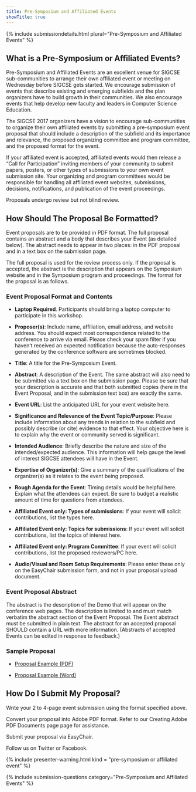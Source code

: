 ```yaml
---
title: Pre-Symposium and Affiliated Events
showTitle: true
---
```


{% include submissiondetails.html plural="Pre-Symposium and Affiliated Events" %}


## What is a Pre-Symposium or Affiliated Events?

Pre-Symposium and Affiliated Events are an excellent venue for SIGCSE sub-communities to arrange their own affiliated event or meeting on Wednesday before SIGCSE gets started.  We encourage submission of events that describe existing and emerging subfields and the plan organizers have to build growth in their communities. We also encourage events that help develop new faculty and leaders in Computer Science Education.

The SIGCSE 2017 organizers have a vision to encourage sub-communities to organize their own affiliated events by submitting a pre-symposium event proposal that should include a description of the subfield and its importance and relevance, the proposed organizing committee and program committee, and the proposed format for the event.

If your affiliated event is accepted, affiliated events would then release a “Call for Participation” inviting members of your community to submit papers, posters, or other types of submissions to your own event submission site.  Your organizing and program committees would be responsible for handling all affiliated event websites, submissions, decisions, notifications, and publication of the event proceedings.

Proposals undergo review but not blind review.

## How Should The Proposal Be Formatted?

Event proposals are to be provided in PDF format. The full proposal contains an abstract and a body that describes your Event (as detailed below). The abstract needs to appear in two places: in the PDF proposal and in a text box on the submission page.

The full proposal is used for the review process only. If the proposal is accepted, the abstract is the description that appears on the Symposium website and in the Symposium program and proceedings. The format for the proposal is as follows.

### Event Proposal Format and Contents

-   **Laptop Required**. Participants should bring a laptop computer to
    participate in this workshop.

-   **Proposer(s)**: Include name, affiliation, email address, and website address. You should expect most correspondence related to the conference to arrive via email. Please check your spam filter if you haven’t received an expected notification because the auto-responses generated by the conference software are sometimes blocked.

-   **Title**: A title for the Pre-Symposium Event.

-   **Abstract**: A description of the Event. The same abstract will also need to be submitted via a text box on the submission page. Please be sure that your description is accurate and that both submitted copies (here in the Event Proposal, and in the submission text box) are exactly the same.

-   **Event URL**: List the anticipated URL for your event website here.

-   **Significance and Relevance of the Event Topic/Purpose**: Please include information about any trends in relation to the subfield and possibly describe (or cite) evidence to that effect. Your objective here is to explain why the event or community served is significant.

-   **Intended Audience**: Briefly describe the nature and size of the intended/expected audience. This information will help gauge the level of interest SIGCSE attendees will have in the Event.

-   **Expertise of Organizer(s)**: Give a summary of the qualifications of the organizer(s) as it relates to the event being proposed.

-   **Rough Agenda for the Event**: Timing details would be helpful here. Explain what the attendees can expect. Be sure to budget a realistic amount of time for questions from attendees.

-   **Affiliated Event only: Types of submissions**: If your event will solicit contributions, list the types here.

-   **Affiliated Event only: Topics for submissions**: If your event will solicit contributions, list the topics of interest here.

-   **Affiliated Event only: Program Committee**: If your event will solicit contributions, list the proposed reviewers/PC here.

-   **Audio/Visual and Room Setup Requirements**: Please enter these only on the EasyChair submission form, and not in your proposal upload document.

### Event Proposal Abstract

The abstract is the description of the Demo that will appear on the conference web pages. The description is limited to and must match verbatim the abstract section of the Event Proposal. The Event abstract must be submitted in plain text. The abstract for an accepted proposal SHOULD contain a URL with more information. (Abstracts of accepted Events can be edited in response to feedback.)

### Sample Proposal

-  [Proposal Example (PDF)](../docs/sigcse-sample-event.pdf)

-  [Proposal Example (Word)](../docs/sigcse-sample-event.docx)

## How Do I Submit My Proposal?

Write your 2 to 4-page event submission using the format specified above.

Convert your proposal into Adobe PDF format. Refer to our Creating Adobe PDF Documents page page for assistance.

Submit your proposal via EasyChair.

Follow us on  Twitter or  Facebook.

{% include presenter-warning.html kind = "pre-symposium or affiliated event" %}

{% include submission-questions category="Pre-Symposium and Affiliated Events" %}




